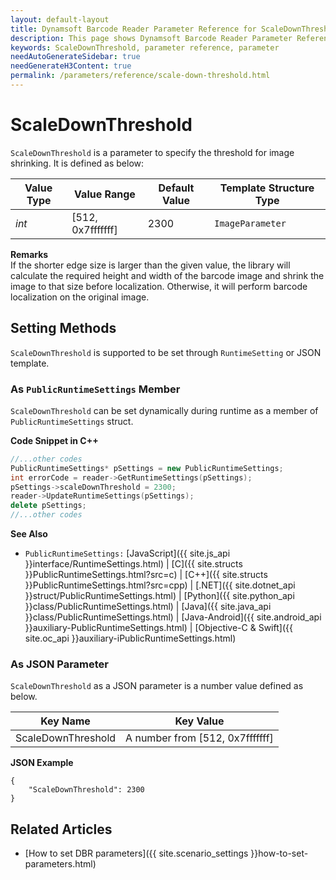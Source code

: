 ```yaml
---
layout: default-layout
title: Dynamsoft Barcode Reader Parameter Reference for ScaleDownThreshold
description: This page shows Dynamsoft Barcode Reader Parameter Reference for ScaleDownThreshold.
keywords: ScaleDownThreshold, parameter reference, parameter
needAutoGenerateSidebar: true
needGenerateH3Content: true
permalink: /parameters/reference/scale-down-threshold.html
---
```



# ScaleDownThreshold 

`ScaleDownThreshold` is a parameter to specify the threshold for image shrinking. It is defined as below:

| Value Type | Value Range | Default Value | Template Structure Type |
| ---------- | ----------- | ------------- | ----------------------- |
| *int* | [512, 0x7fffffff] | 2300 | `ImageParameter` |


**Remarks**     
If the shorter edge size is larger than the given value, the library will calculate the required height and width of the barcode image and shrink the image to that size before localization. Otherwise, it will perform barcode localization on the original image.   


    
## Setting Methods
`ScaleDownThreshold` is supported to be set through `RuntimeSetting` or JSON template.

### As `PublicRuntimeSettings` Member
`ScaleDownThreshold` can be set dynamically during runtime as a member of `PublicRuntimeSettings` struct.


**Code Snippet in C++**
```cpp
//...other codes
PublicRuntimeSettings* pSettings = new PublicRuntimeSettings;
int errorCode = reader->GetRuntimeSettings(pSettings);
pSettings->scaleDownThreshold = 2300;
reader->UpdateRuntimeSettings(pSettings);
delete pSettings;
//...other codes
```



**See Also**      
- `PublicRuntimeSettings:` [JavaScript]({{ site.js_api }}interface/RuntimeSettings.html) \| [C]({{ site.structs }}PublicRuntimeSettings.html?src=c) \| [C++]({{ site.structs }}PublicRuntimeSettings.html?src=cpp) \| [.NET]({{ site.dotnet_api }}struct/PublicRuntimeSettings.html) \| [Python]({{ site.python_api }}class/PublicRuntimeSettings.html) \| [Java]({{ site.java_api }}class/PublicRuntimeSettings.html) \| [Java-Android]({{ site.android_api }}auxiliary-PublicRuntimeSettings.html) \| [Objective-C & Swift]({{ site.oc_api }}auxiliary-iPublicRuntimeSettings.html)


### As JSON Parameter
`ScaleDownThreshold` as a JSON parameter is a number value defined as below.   

| Key Name | Key Value |
| -------- | --------- |
| ScaleDownThreshold | A number from [512, 0x7fffffff] |


**JSON Example**   
```
{
    "ScaleDownThreshold": 2300
}
```


<!--
## Impacts on Performance
### Speed
Setting `ScaleDownThreshold` to a smaller value than the shorter edge size of the image may speed up the process when the barcode is clear and big on the image.

### Read Rate
Setting `ScaleDownThreshold` to a larger value than the shorter edge of the image may improve the Read Rate when the barcode is a small part on the image.   

### Accuracy
`ScaleDownThreshold` has no influence on the Accuracy.

-->
## Related Articles
- [How to set DBR parameters]({{ site.scenario_settings }}how-to-set-parameters.html)
